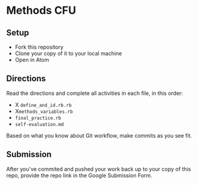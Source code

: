 # Methods CFU

## Setup

- Fork this repository
- Clone your copy of it to your local machine
- Open in Atom

## Directions

Read the directions and complete all activities in each file, in this order:
- X `define_and_id.rb.rb`
- X`methods_variables.rb`
- `final_practice.rb`
- `self-evaluation.md`

Based on what you know about Git workflow, make commits as you see fit.

## Submission

After you've commited and pushed your work back up to your copy of this repo, provide the repo link in the Google Submission Form.
